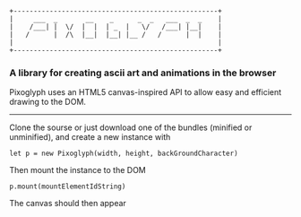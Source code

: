 ```
+---------------------------------------------------+
|     ___  _       __    _      _  _   ___  _  _    |
|    /___| |  \/  |  |  | _  |   \/   /___| |__|    |
|   /      |  /\  |__|  |__| |__ /   /      |  |    |
|                                                   |
+---------------------------------------------------+
```


### A library for creating ascii art and animations in the browser

Pixoglyph uses an HTML5 canvas-inspired API to allow easy and
efficient drawing to the DOM.

---

Clone the sourse or just download one of the bundles (minified
or unminified), and create a new instance with

`let p = new Pixoglyph(width, height, backGroundCharacter)`  

Then mount the instance to the DOM

`p.mount(mountElementIdString)`

The canvas should then appear
